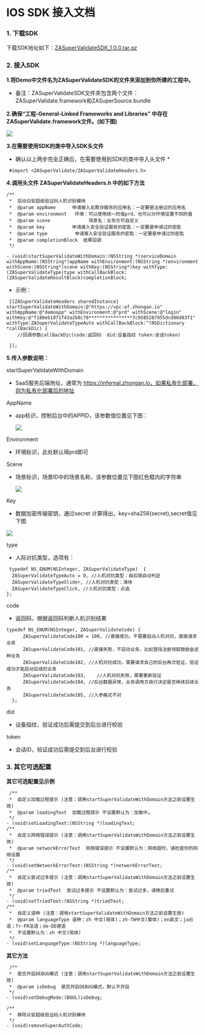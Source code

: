 # IOS SDK 接入文档

### 1. 下载SDK

下载SDK地址如下：[ZASuperValidateSDK_1.0.0.tar.gz](https://uiw.cn-gd.ufileos.com/ZASuperValidateSDK_1.0.0.tar.gz)

### 2. 接入SDK

**1.将Demo中文件名为ZASuperValidateSDK的文件夹添加到你所建的工程中。**

* 备注：ZASuperValidateSDK文件夹包含两个文件：ZASuperValidate.framework和ZASuperSource.bundle

**2.确保“工程-General-Linked Frameworks and Libraries” 中存在ZASuperValidate.framework文件。(如下图)**

![](/images/ios_project.png)

**3.在需要使用SDK的类中导入SDK头文件**

* 确认以上两步完全正确后，在需要使用到SDK的类中导入头文件 *
```
 #import <ZASuperValidate/ZASuperValidateHeaders.h>
```
**4.调用头文件 ZASuperValidateHeaders.h 中的如下方法**
```
/**
 *  启动众安超级验证码人机识别模块
 *  @param appName      申请接入反欺诈服务的应用名：一定要是注册过的应用名
 *  @param environment   环境：可以使用统一的值prd，也可以分环境设置不同的值
 *  @param scene              场景名：业务方可自定义
 *  @param key          申请接入安全验证服务的密匙：一定要是申请过的密匙
 *  @param type          申请接入安全验证服务的密匙：一定要是申请过的密匙
 *  @param completionBlock  结果回调
 */

- (void)startSuperValidateWithDomain:(NSString *)serviceDomain withAppName:(NSString*)appName withEnvironment:(NSString *)environment withScene:(NSString*)scene withKey:(NSString*)key withType:(ZASuperValidateType)type withCallBackBlock:(ZASuperValidateResultBlock)completionBlock;
```
* 示例：
```
 [[ZASuperValidateHeaders sharedInstance] startSuperValidateWithDomain:@"https://vpc-af.zhongan.io" withAppName:@"demoapp" withEnvironment:@"prd" withScene:@"login" withKey:@"f180eb1071f43a2b8c79****************7c9585287955dcd08d83f1" withType:ZASuperValidateTypeAuto withCallBackBlock:^(NSDictionary *callBackDic) {
    //回调参数callBackDic(code:返回码  did:设备指纹 token:会话token)

 }];
```

**5.传入参数说明：**

 startSuperValidateWithDomain
* SaaS服务后端地址，通常为 https://infernal.zhongan.io，如果私有化部署，则为私有化部署后的地址

AppName
* app标识，控制后台中的APPID，该参数值位置见下图：
  
  ![](/images/appconfig-1.png)

Environment
* 环境标识，此处默认填prd即可

Scene
* 场景标识，场景ID中的场景名称，该参数位置见下图红色框内的字符串
  
  ![](/images/appconfig-4.png)

Key
* 数据加密传输密钥，通过secret 计算得出，key=sha256(secret),secret值见下图

![](/images/appconfig-2.png)

type
* 人际对抗类型，选项有：
```
 typedef NS_ENUM(NSInteger, ZASuperValidateType)  {
  ZASuperValidateTypeAuto = 0, //人机对抗类型：由后端自动判定
  ZASuperValidateTypeSlider, //人机对抗类型：滑块
  ZASuperValidateTypeClick, //人机对抗类型：点选
};
```
code
* 返回码，根据返回码判断人机识别结果
```
typedef NS_ENUM(NSInteger, ZASuperValidateCode) {
      ZASuperValidateCode100 = 100, //直接成功，不需要启动人机对抗，直接请求业务
      ZASuperValidateCode101, //直接失败，不启动业务，比如登陆注册领取鼓励金这种业务
      ZASuperValidateCode102, //人机对抗成功，需要请求自己的后台再次验证，验证成功才能启动后续的业务
      ZASuperValidateCode103,    //人机对抗失败，需要重新验证
      ZASuperValidateCode104, //后台数据异常，业务调用方自行决定是否继续后续业务
      ZASuperValidateCode105, //入参格式不对
  };
```
did
* 设备指纹，验证成功后需提交到后台进行校验

token
* 会话ID，验证成功后需提交到后台进行校验

### 3. 其它可选配置

**其它可选配置见示例**

```
 /**
 *  自定义加载过程提示 (注意：调用startSuperValidateWithDomain方法之前设置生效)
 *  @param loadingText  加载过程提示 不设置默认为：加载中…
 */
- (void)setLoadingText:(NSString *)loadingText;
/**
 *  自定义网络错误提示 (注意：调用startSuperValidateWithDomain方法之前设置生效)
 *  @param networkErrorText  网络错误提示 不设置默认为：网络超时，请检查你的网络设置
 */
- (void)setNetworkErrorText:(NSString *)networkErrorText;
/**
 *  自定义尝试过多提示 (注意：调用startSuperValidateWithDomain方法之前设置生效)
 *  @param triedText  尝试过多提示 不设置默认为：尝试过多，请稍后重试
 */
- (void)setTriedText:(NSString *)triedText;
/**
 *  自定义语种 (注意：调用startSuperValidateWithDomain方法之前设置生效)
 *  @param languageType 语种：zh 中文(简体)；zh-TW中文(繁体)；en英文；ja日语；fr-FR法语；de-DE德语
 *  不设置默认为：zh 中文(简体)
 */
- (void)setLanguageType:(NSString *)languageType;
```

**其它方法**
```
 /**
 *  是否开启DEBUG模式 (注意：调用startSuperValidateWithDomain方法之前设置生效)
 *  @param isDebug  是否开启DEBUG模式，默认不开启
 */
- (void)setDebugMode:(BOOL)isDebug;

/**
 *  移除众安超级验证码人机识别模块
 */
- (void)removeSuperAuthCode;
```

